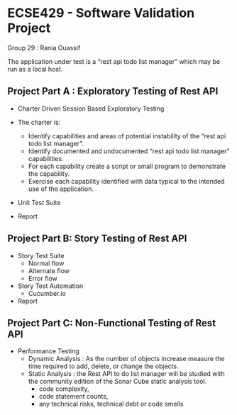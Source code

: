 # ECSE429 - Software Validation Project
Group 29 : Rania Ouassif 

The application under test is a “rest api todo list manager” which may be run as a local host.

## Project Part A : Exploratory Testing of Rest API
- Charter Driven Session Based Exploratory Testing
- The charter is:
    
    - Identify capabilities and areas of potential instability of the “rest api todo list manager”.
    - Identify documented and undocumented “rest api todo list manager” capabilities.
    - For each capability create a script or small program to demonstrate the capability.
    - Exercise each capability identified with data typical to the intended use of the application.
- Unit Test Suite
- Report
## Project Part B: Story Testing of Rest API
- Story Test Suite
  - Normal flow
  - Alternate flow 
  - Error flow
- Story Test Automation
  - Cucumber.io
- Report
## Project Part C: Non-Functional Testing of Rest API
- Performance Testing
    - Dynamic Analysis : As the number of objects increase measure the time required to add, delete, or change the objects.
    - Static Analysis  : the Rest API to do list manager will be studied with the community edition of the Sonar Cube static analysis tool.
        - code complexity, 
        - code statement counts, 
        - any technical risks, technical debt or code smells
